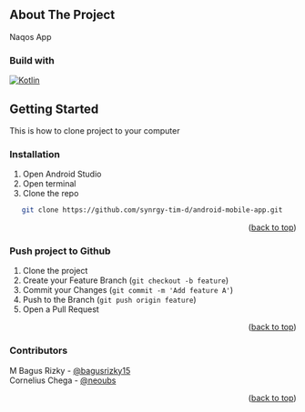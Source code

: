## About The Project
Naqos App
<a name="readme-top"></a>
### Build with
[![Kotlin][Kotlinlang.org]][Kotlin-url]

<!-- GETTING STARTED -->
## Getting Started
This is how to clone project to your computer

### Installation
1. Open Android Studio
2. Open terminal
3. Clone the repo
```sh
   git clone https://github.com/synrgy-tim-d/android-mobile-app.git
   ```
   
<p align="right">(<a href="#readme-top">back to top</a>)</p>

### Push project to Github
1. Clone the project
2. Create your Feature Branch (`git checkout -b feature`)
3. Commit your Changes (`git commit -m 'Add feature A'`)
4. Push to the Branch (`git push origin feature`)
5. Open a Pull Request

<p align="right">(<a href="#readme-top">back to top</a>)</p>

### Contributors
M Bagus Rizky - [@bagusrizky15](https://github.com/bagusrizky15)  
Cornelius Chega - [@neoubs](https://github.com/neoubs)
<p align="right">(<a href="#readme-top">back to top</a>)</p>

[Kotlin-url]: https://kotlinlang.org/
[Kotlinlang.org]: https://img.shields.io/badge/Kotlin-0095D5?&style=for-the-badge&logo=kotlin&logoColor=white
